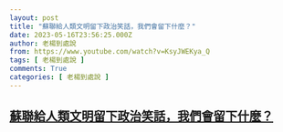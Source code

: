 ```yaml
---
layout: post
title: "蘇聯給人類文明留下政治笑話，我們會留下什麼？"
date: 2023-05-16T23:56:25.000Z
author: 老楊到處說
from: https://www.youtube.com/watch?v=KsyJWEKya_Q
tags: [ 老楊到處說 ]
comments: True
categories: [ 老楊到處說 ]
---
```

<!--1684281385000-->
[蘇聯給人類文明留下政治笑話，我們會留下什麼？](https://www.youtube.com/watch?v=KsyJWEKya_Q)
------

<div>

</div>
